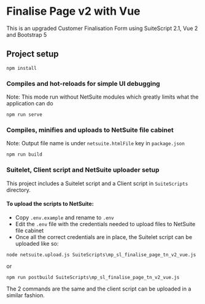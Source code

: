 # Finalise Page v2 with Vue
This is an upgraded Customer Finalisation Form using SuiteScript 2.1, Vue 2 and Bootstrap 5

## Project setup
```
npm install
```

### Compiles and hot-reloads for simple UI debugging
Note: This mode run without NetSuite modules which greatly limits what the application can do
```
npm run serve
```

### Compiles, minifies and uploads to NetSuite file cabinet
Note: Output file name is under `netsuite.htmlFile` key in `package.json`
```
npm run build
```

### Suitelet, Client script and NetSuite uploader setup
This project includes a Suitelet script and a Client script in `SuiteScripts` directory.

#### To upload the scripts to NetSuite:
- Copy `.env.example` and rename to `.env`
- Edit the `.env` file with the credentials needed to upload files to NetSuite file cabinet
- Once all the correct credentials are in place, the Suitelet script can be uploaded like so:
```
node netsuite.upload.js SuiteScripts\mp_sl_finalise_page_tn_v2_vue.js
```
or
```
npm run postbuild SuiteScripts\mp_sl_finalise_page_tn_v2_vue.js
```
The 2 commands are the same and the client script can be uploaded in a similar fashion.